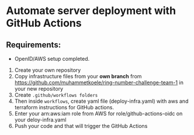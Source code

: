 # Automate server deployment with GitHub Actions

## Requirements:
- OpenID/AWS setup completed.

1. Create your own repository
2. Copy infrastructure files from your **own branch** from https://github.com/muhammetkoele/ring-number-challenge-team-1 in your new repository
3. Create `.github/workflows folders`
4. Then inside `workflows`, create yaml file (deploy-infra.yaml) with aws and terraform instructions for GitHub actions.
6. Enter your arn:aws:iam role from AWS for role/github-actions-oidc on your deloy-infra.yaml
7. Push your code and that will trigger the GitHub Actions
